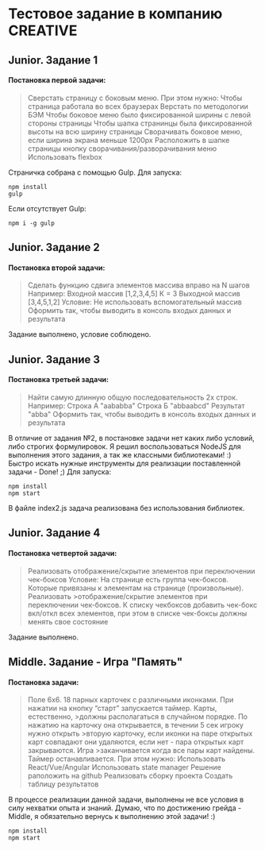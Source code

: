 # Тестовое задание в компанию CREATIVE

## Junior. Задание 1

#### Постановка первой задачи:

>Сверстать страницу с боковым меню.
>При этом нужно:
>Чтобы страница работала во всех браузерах
>Верстать по методологии БЭМ
>Чтобы боковое меню было фиксированной ширины с левой стороны страницы
>Чтобы шапка странинцы была фиксированной высоты на всю ширину страницы
>Сворачивать боковое меню, если ширина экрана меньше 1200px
>Расположить в шапке страницы кнопку сворачивания/разворачивания меню
>Использовать flexbox

Страничка собрана с помощью Gulp.
Для запуска:
```
npm install
gulp
```
Если отсутствует Gulp:
```
npm i -g gulp
```

## Junior. Задание 2

#### Постановка второй задачи:

>Сделать функцию сдвига элементов массива вправо на N шагов
>Например:
>Входной массив [1,2,3,4,5]
>К = 3
>Выходной массив [3,4,5,1,2]
>Условие: Не использовать вспомогательный массив
>Оформить так, чтобы выводить в консоль входых данных и результата

Задание выполнено, условие соблюдено.

## Junior. Задание 3

#### Постановка третьей задачи:

>Найти самую длинную общую последовательность 2х строк.
>Например:
>Строка А "aababba"
>Строка Б "abbaabcd"
>Результат "abba"
>Оформить так, чтобы выводить в консоль входых данных и результата

В отличие от задания №2, в постановке задачи нет каких либо условий, либо строгих формулировок.
Я решил воспользоваться NodeJS для выполнения этого задания, а так же классными библиотеками! :)
Быстро искать нужные инструменты для реализации поставленной задачи - Done! ;)
Для запуска:
```
npm install
npm start
```
В файле index2.js задача реализована без использования библиотек.

## Junior. Задание 4

#### Постановка четвертой задачи:

>Реализовать отображение/скрытие элементов при переключении чек-боксов
>Условие: На странице есть группа чек-боксов. Которые привязаны к элементам на странице (произвольные). Реализовать >отображение/скрытие элементов при переключении чек-боксов.
>К списку чекбоксов добавить чек-бокс вкл/откл всех элементов, при этом в списке чек-боксы должны менять свое состояние

Задание выполнено.

## Middle. Задание - Игра "Память"

#### Постановка задачи:

>Поле 6х6. 18 парных карточек с различными иконками. При нажатии на кнопку “старт” запускается таймер. Карты, естественно, >должны располагаться в случайном порядке. По нажатию на карточку она открывается, в течении 5 сек игроку нужно открыть >вторую карточку, если иконки на паре открытых карт совпадают они удаляются, если нет - пара открытых карт закрываются. Игра >заканчивается когда все пары карт найдены. Таймер останавливается.
>При этом нужно:
>Использовать React/Vue/Angular
>Использовать state manager
>Решение раположить на github
>Реализовать сборку проекта
>Создать таблицу результатов

В процессе реализации данной задачи, выполнены не все условия в силу нехватки опыта и знаний.
Думаю, что по достижению грейда - Middle, я обязательно вернусь к выполнению этой задачи! :)
```
npm install
npm start
```